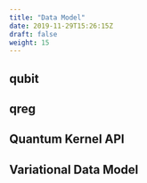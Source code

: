 ```yaml
---
title: "Data Model"
date: 2019-11-29T15:26:15Z
draft: false
weight: 15
---
```


## qubit

## qreg 

## Quantum Kernel API

## Variational Data Model
